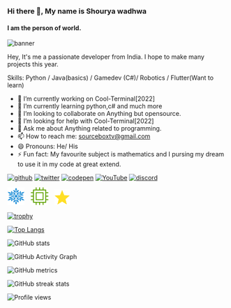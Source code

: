 ### Hi there 👋, My name is Shourya wadhwa
#### I am the person of world.
![banner](https://user-images.githubusercontent.com/71631493/175268923-3037d11b-c4b8-48a4-8b31-cac5637aebc9.png)

Hey, It's me a passionate developer from India. I hope to make many projects this year.

Skills: Python / Java(basics) / Gamedev (C#)/ Robotics / Flutter(Want to learn)

- 🔭 I’m currently working on Cool-Terminal[2022] 
- 🌱 I’m currently learning python,c# and much more 
- 👯 I’m looking to collaborate on Anything but opensource. 
- 🤔 I’m looking for help with Cool-Terminal[2022] 
- 💬 Ask me about Anything related to programming.  
- 📫 How to reach me: sourceboxtv@gmail.com 
- 😄 Pronouns: He/ His 
- ⚡ Fun fact: My favourite subject is mathematics and I pursing my dream to use it in my code at great extend. 


[<img src='https://cdn.jsdelivr.net/npm/simple-icons@3.0.1/icons/github.svg' alt='github' height='40'>](https://github.com/Coderlogy)  [<img src='https://cdn.jsdelivr.net/npm/simple-icons@3.0.1/icons/twitter.svg' alt='twitter' height='40'>](https://twitter.com/@WadhwaShourya)  [<img src='https://cdn.jsdelivr.net/npm/simple-icons@3.0.1/icons/codepen.svg' alt='codepen' height='40'>](https://codepen.io/Coderlogy)  [<img src='https://cdn.jsdelivr.net/npm/simple-icons@3.0.1/icons/youtube.svg' alt='YouTube' height='40'>](https://www.youtube.com/channel/UC4-BRxXYcfADtkPa_qE1Xhw)  [<img src='https://cdn.jsdelivr.net/npm/simple-icons@3.0.1/icons/discord.svg' alt='discord' height='40'>](https://discord.com/invite/gGugvbs)  

<a href='https://archiveprogram.github.com/'><img src='https://raw.githubusercontent.com/acervenky/animated-github-badges/master/assets/acbadge.gif' width='40' height='40'></a> <a href='https://docs.github.com/en/developers'><img src='https://raw.githubusercontent.com/acervenky/animated-github-badges/master/assets/devbadge.gif' width='40' height='40'></a> <a href='https://stars.github.com/'><img src='https://raw.githubusercontent.com/acervenky/animated-github-badges/master/assets/starbadge.gif' width='35' height='35'></a> 

[![trophy](https://github-profile-trophy.vercel.app/?username=Coderlogy)](https://github.com/ryo-ma/github-profile-trophy)

[![Top Langs](https://github-readme-stats.vercel.app/api/top-langs/?username=Coderlogy)](https://github.com/anuraghazra/github-readme-stats)

![GitHub stats](https://github-readme-stats.vercel.app/api?username=Coderlogy&show_icons=true)  

![GitHub Activity Graph](https://activity-graph.herokuapp.com/graph?username=Coderlogy)  

![GitHub metrics](https://metrics.lecoq.io/Coderlogy)  

![GitHub streak stats](https://github-readme-streak-stats.herokuapp.com/?user=Coderlogy)  

![Profile views](https://gpvc.arturio.dev/Coderlogy)  
